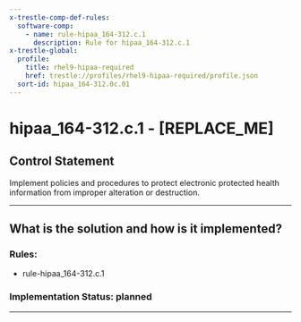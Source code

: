 ```yaml
---
x-trestle-comp-def-rules:
  software-comp:
    - name: rule-hipaa_164-312.c.1
      description: Rule for hipaa_164-312.c.1
x-trestle-global:
  profile:
    title: rhel9-hipaa-required
    href: trestle://profiles/rhel9-hipaa-required/profile.json
  sort-id: hipaa_164-312.0c.01
---
```


# hipaa_164-312.c.1 - \[REPLACE_ME\] 

## Control Statement

Implement policies and procedures to protect electronic protected health information from improper
alteration or destruction.

______________________________________________________________________

## What is the solution and how is it implemented?

<!-- For implementation status enter one of: implemented, partial, planned, alternative, not-applicable -->

<!-- Note that the list of rules under ### Rules: is read-only and changes will not be captured after assembly to JSON -->

<!-- Add control implementation description here for control: hipaa_164-312.c.1 -->

### Rules:

  - rule-hipaa_164-312.c.1

### Implementation Status: planned

______________________________________________________________________
